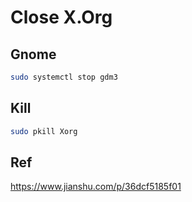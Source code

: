 # Close X.Org

## Gnome

```bash
sudo systemctl stop gdm3
```

## Kill

```bash
sudo pkill Xorg
```

## Ref

https://www.jianshu.com/p/36dcf5185f01
